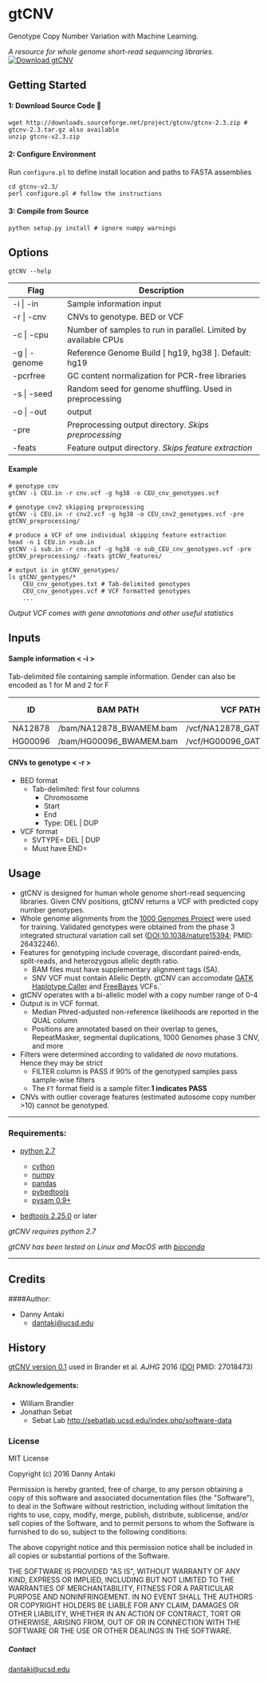 gtCNV
=====
Genotype Copy Number Variation with Machine Learning.

*A resource for whole genome short-read sequencing libraries.*      [![Download gtCNV](https://a.fsdn.com/con/app/sf-download-button)](https://sourceforge.net/projects/gtcnv/files/latest/download)

## Getting Started
#### 1: Download Source Code :floppy_disk:
```
wget http://downloads.sourceforge.net/project/gtcnv/gtcnv-2.3.zip # gtcnv-2.3.tar.gz also available
unzip gtcnv-v2.3.zip
```
#### 2: Configure Environment
Run `configure.pl` to define install location and paths to FASTA assemblies
```
cd gtcnv-v2.3/
perl configure.pl # follow the instructions
```
#### 3: Compile from Source
```
python setup.py install # ignore numpy warnings
```
## Options
`gtCNV --help`

Flag | Description
--- | -------------
-i \| -in | Sample information input
-r \| -cnv | CNVs to genotype. BED or VCF
-c \| -cpu | Number of samples to run in parallel. Limited by available CPUs
-g \| -genome | Reference Genome Build [ hg19, hg38 ]. Default: hg19
-pcrfree | GC content normalization for PCR-free libraries
-s \| -seed | Random seed for genome shuffling. Used in preprocessing
-o \| -out | output
-pre | Preprocessing output directory. *Skips preprocessing*
-feats | Feature output directory. *Skips feature extraction*
#### Example
```
# genotype cnv
gtCNV -i CEU.in -r cnv.vcf -g hg38 -o CEU_cnv_genotypes.vcf

# genotype cnv2 skipping preprocessing
gtCNV -i CEU.in -r cnv2.vcf -g hg38 -o CEU_cnv2_genotypes.vcf -pre gtCNV_preprocessing/

# produce a VCF of one individual skipping feature extraction
head -n 1 CEU.in >sub.in
gtCNV -i sub.in -r cnv.vcf -g hg38 -o sub_CEU_cnv_genotypes.vcf -pre gtCNV_preprocessing/ -feats gtCNV_features/

# output is in gtCNV_genotypes/
ls gtCNV_gentypes/*
    CEU_cnv_genotypes.txt # Tab-delimited genotypes
    CEU_cnv_genotypes.vcf # VCF formatted genotypes
    ...
```
*Output VCF comes with gene annotations and other useful statistics*
## Inputs
#### Sample information < -i >
Tab-delimited file containing sample information. Gender can also be encoded as 1 for M and 2 for F

ID | BAM PATH |  VCF PATH | Gender [M/F]
--- | --- | --- | ---
NA12878 | /bam/NA12878_BWAMEM.bam | /vcf/NA12878_GATK_HC.vcf | F
HG00096 | /bam/HG00096_BWAMEM.bam | /vcf/HG00096_GATK_HC.vcf | M
#### CNVs to genotype < -r >
* BED format
  * Tab-delimited: first four columns
    * Chromosome
    * Start
    * End
    * Type: DEL | DUP
* VCF format
  * SVTYPE= DEL | DUP
  * Must have END=

## Usage
* gtCNV is designed for human whole genome short-read sequencing libraries. Given CNV positions, gtCNV returns a VCF with predicted copy number genotypes.
* Whole genome alignments from the [1000 Genomes Project](http://www.1000genomes.org/) were used for training. Validated genotypes were obtained from the phase 3 integrated structural variation call set ([DOI:10.1038/nature15394](http://dx.doi.org/10.1038%2Fnature15394); PMID:    26432246).
* Features for genotyping include coverage, discordant paired-ends, split-reads, and heterozygous allelic depth ratio.
   * BAM files must have supplementary alignment tags (SA).
   * SNV VCF must contain Allelic Depth. gtCNV can accomodate [GATK Haplotype Caller](https://software.broadinstitute.org/gatk/gatkdocs/org_broadinstitute_gatk_tools_walkers_haplotypecaller_HaplotypeCaller.php) and [FreeBayes](https://github.com/ekg/freebayes) VCFs.`
* gtCNV operates with a bi-allelic model with a copy number range of 0-4
* Output is in VCF format.
   * Median Phred-adjusted non-reference likelihoods are reported in the QUAL column
   * Positions are annotated based on their overlap to genes, RepeatMasker, segmental duplications, 1000 Genomes phase 3 CNV, and more
* Filters were determined according to validated *de novo* mutations. Hence they may be strict
   * FILTER column is PASS if 90% of the genotyped samples pass sample-wise filters
   * The `FT` format field is a sample filter.**1 indicates PASS**
* CNVs with outlier coverage features (estimated autosome copy number >10) cannot be genotyped.

---

### Requirements:
* [python 2.7](https://www.python.org/)
  * [cython](https://github.com/cython/cython)
  * [numpy](http://www.numpy.org/)
  * [pandas](http://pandas.pydata.org/)
  * [pybedtools](https://daler.github.io/pybedtools/)
  * [pysam 0.9+](https://github.com/pysam-developers/pysam)

* [bedtools 2.25.0](https://github.com/arq5x/bedtools2/releases) or later

*gtCNV requires python 2.7*

*gtCNV has been tested on Linux and MacOS with [bioconda](https://bioconda.github.io/)*

---

## Credits

####Author:

* Danny Antaki
    * dantaki@ucsd.edu

## History
[gtCNV version 0.1](https://github.com/dantaki/gtCNV/tree/Version-0.1) used in Brander et al. *AJHG* 2016 ([DOI](http://dx.doi.org/10.1016/j.ajhg.2016.02.018) PMID:    27018473)

#### Acknowledgements:
* William Brandler
* Jonathan Sebat
    * Sebat Lab http://sebatlab.ucsd.edu/index.php/software-data

### License
MIT License

Copyright (c) 2016 Danny Antaki

Permission is hereby granted, free of charge, to any person obtaining a copy
of this software and associated documentation files (the "Software"), to deal
in the Software without restriction, including without limitation the rights
to use, copy, modify, merge, publish, distribute, sublicense, and/or sell
copies of the Software, and to permit persons to whom the Software is
furnished to do so, subject to the following conditions:

The above copyright notice and this permission notice shall be included in all
copies or substantial portions of the Software.

THE SOFTWARE IS PROVIDED "AS IS", WITHOUT WARRANTY OF ANY KIND, EXPRESS OR
IMPLIED, INCLUDING BUT NOT LIMITED TO THE WARRANTIES OF MERCHANTABILITY,
FITNESS FOR A PARTICULAR PURPOSE AND NONINFRINGEMENT. IN NO EVENT SHALL THE
AUTHORS OR COPYRIGHT HOLDERS BE LIABLE FOR ANY CLAIM, DAMAGES OR OTHER
LIABILITY, WHETHER IN AN ACTION OF CONTRACT, TORT OR OTHERWISE, ARISING FROM,
OUT OF OR IN CONNECTION WITH THE SOFTWARE OR THE USE OR OTHER DEALINGS IN THE
SOFTWARE.

##### Contact
dantaki@ucsd.edu
